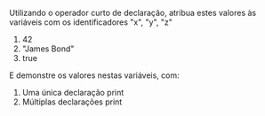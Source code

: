 Utilizando o operador curto de declaração, atribua estes valores às variáveis com os identificadores "x", "y", "z"
1. 42
2. "James Bond"
3. true

E demonstre os valores nestas variáveis, com:
1. Uma única declaração print
2. Múltiplas declarações print